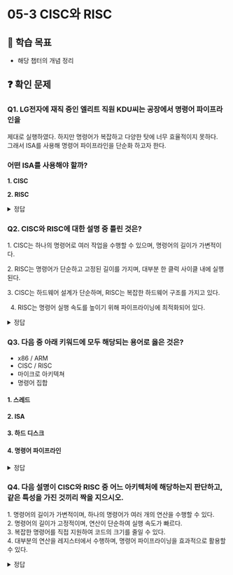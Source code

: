 # 05-3 CISC와 RISC

## 📌 학습 목표
- 해당 챕터의 개념 정리

## ❓ 확인 문제
### Q1. LG전자에 재직 중인 엘리트 직원 KDU씨는 공장에서 명령어 파이프라인을  
제대로 실행하였다. 하지만 명령어가 복잡하고 다양한 탓에 너무 효율적이지 못하다.  
그래서 ISA를 사용해 명령어 파이프라인을 단순화 하고자 한다.  
### 어떤 ISA를 사용해야 할까?

**1. CISC**  

**2. RISC**  

<details>
<summary>정답</summary>

- **RISC**    

**[해설]**  
CISC와 RISC 모두 명령어 처리를 위한 ISA지만 장단점이 다르다.  

**CISC vs RISC**  

| CISC | RISC |
|------|------|
| 복잡하고 다양한 명령어 | 단순하고 적은 명령어 |
| 가변 길이 명령어 | 고정 길이 명령어 |
| 다양한 주소 지정 방식 | 적은 주소 지정 방식 |
| 프로그램을 이루는 명령어의 수가 적음 | 프로그램을 이루는 명령어의 수가 많음 |
| 여러 클럭에 걸쳐 명령어 수행 | 1클럭 내외로 명령어 수행 |
| 파이프라이닝하기 어려움 | 파이프라이닝 하기 쉬움 |

</details>


### Q2. CISC와 RISC에 대한 설명 중 틀린 것은?

1️. CISC는 하나의 명령어로 여러 작업을 수행할 수 있으며, 명령어의 길이가 가변적이다.

2️. RISC는 명령어가 단순하고 고정된 길이를 가지며, 대부분 한 클럭 사이클 내에 실행된다.

3️. CISC는 하드웨어 설계가 단순하며, RISC는 복잡한 하드웨어 구조를 가지고 있다.

4. RISC는 명령어 실행 속도를 높이기 위해 파이프라이닝에 최적화되어 있다.

<details>
<summary>정답</summary>

- **3. CISC는 하드웨어 설계가 단순하며, RISC는 복잡한 하드웨어 구조를 가지고 있다. X**   
  - CISC는 복잡한 명령어를 처리하기 위해 하드웨어 설계가 복잡하고
  - RISC는 단순한 명령어 세트를 사용하여 하드웨어 설계도 더 단순합니다.

**[해설]**

- **1. CISC는 하나의 명령어로 여러 작업을 수행할 수 있으며, 명령어의 길이가 가변적이다. O**   
  - 복잡한 명령어를 사용하여 하나의 명령어로 여러 작업을 수행할 수 있음
  - 명령어 길이가 가변적이며, 실행 시간이 길어질 수 있음


- **2️. RISC는 명령어가 단순하고 고정된 길이를 가지며, 대부분 한 클럭 사이클 내에 실행된다. O**   
  - 단순하고 짧은 명령어를 사용하여 실행 속도를 높임
  - 대부분의 명령어가 고정된 길이를 가지며, 한 클럭 사이클 내에서 실행됨
  

- **4. RISC는 명령어 실행 속도를 높이기 위해 파이프라이닝에 최적화되어 있다. O** 
  - RISC는 단순한 명령어 구조 덕분에 파이프라이닝(Pipelining)에 최적화되어 있음
  - CISC는 명령어 길이가 가변적이라 파이프라이닝 적용이 어렵고 복잡할 수 있음
  
---

</details>  

### Q3. 다음 중 아래 키워드에 모두 해당되는 용어로 옳은 것은?

- x86 / ARM
- CISC / RISC
- 마이크로 아키텍쳐
- 명령어 집합

#### 1. 스레드
#### 2. ISA
#### 3. 하드 디스크
#### 4. 명령어 파이프라인

<details>
<summary>정답</summary>

#### 2. ISA   
- ISA는 CPU가 이해할 수 있는 명령어들의 모음으로, 명령어 집합 혹은 명령어 집합 구조라 합니다.
- x86과 ARM은 ISA에 해당되며, 이들은 서로 다른 ISA이기 때문에 이들을 기반으로 생성된 실행 파일 또한 다르게 작성됩니다.
- ISA는 오늘날 크게 CISC와 RISC로 나뉩니다. 각 ISA는 사용 가능한 명령어의 수, 명령어 수행에 필요한 클럭 등에 있어 차이가 존재합니다.
- ISA를 구현하는 방법을 마이크로아키텍처 혹은 컴퓨터 조직이라고 합니다. 같은 ISA일지라도 마이크로아키텍처에 따라 성능이 달라질 수 있습니다.
  
---

</details>  


### **Q4. 다음 설명이 CISC와 RISC 중 어느 아키텍처에 해당하는지 판단하고, 같은 특성을 가진 것끼리 짝을 지으시오.**  

1️. 명령어의 길이가 가변적이며, 하나의 명령어가 여러 개의 연산을 수행할 수 있다.  
2️. 명령어의 길이가 고정적이며, 연산이 단순하여 실행 속도가 빠르다.  
3️. 복잡한 명령어를 직접 지원하여 코드의 크기를 줄일 수 있다.  
4️. 대부분의 연산을 레지스터에서 수행하며, 명령어 파이프라이닝을 효과적으로 활용할 수 있다.  

<details>  
<summary>정답</summary>  

- **CISC: 1️, 3️**  
- **RISC: 2️, 4️**  

---  

### **CISC**  
- **명령어의 길이가 가변적**이며, 하나의 명령어가 **여러 개의 연산을 수행할 수 있음**  
- **복잡한 명령어를 직접 지원**하여 코드 크기를 줄이는 것이 가능  
- **메모리 접근이 자유로움** (연산 중 메모리에서 데이터를 바로 가져올 수 있음)  
- 대표적인 예시: **x86 아키텍처**  

### **RISC**  
- **명령어의 길이가 고정적**이며, 단순한 연산 구조를 가짐  
- 대부분의 연산을 **레지스터에서 수행**하여 실행 속도를 빠르게 유지  
- **명령어 파이프라이닝을 효과적으로 활용**하여 병렬 처리 효율 증가  
- 대표적인 예시: **ARM 아키텍처**  


## 📝 사용법  
### 이렇게 활용해 보세요! ✨  
1. ❓ 확인 문제 아래에 본인이 만든 질문을 추가하세요.  
2. 설명이 길어질 경우, 따로 마크다운 파일을 만들고 링크를 함께 추가해 주세요! 🔗  

### 🔗 링크 추가 방법  
1. 먼저 질문을 작성합니다.  
2. 링크를 적용할 문장을 마우스로 선택합니다.  
3. URL을 붙여넣습니다.  
4. 마크다운 형식으로 `[내용](링크)` 형태로 정리됩니다.  
